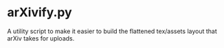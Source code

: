 # arXivify.py

A utility script to make it easier to build the flattened tex/assets layout that arXiv takes for uploads.

